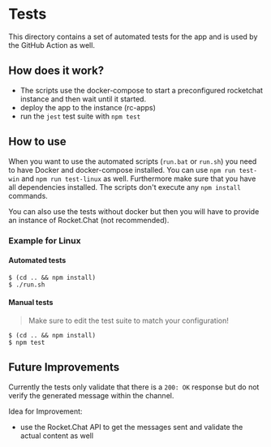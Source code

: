 
# Tests

This directory contains a set of automated tests for the app and is used by the GitHub Action as well.

## How does it work?

- The scripts use the docker-compose to start a preconfigured rocketchat instance and then wait until it started. 
- deploy the app to the instance (rc-apps)
- run the `jest` test suite with `npm test`

## How to use

When you want to use the automated scripts (`run.bat` or `run.sh`) you need to have Docker and docker-compose installed. 
You can use `npm run test-win` and `npm run test-linux` as well.
Furthermore make sure that you have all dependencies installed. The scripts don't execute any `npm install` commands.

You can also use the tests without docker but then you will have to provide an instance of Rocket.Chat (not recommended).

### Example for Linux

#### Automated tests

```
$ (cd .. && npm install)
$ ./run.sh
```

#### Manual tests

> Make sure to edit the test suite to match your configuration!

```
$ (cd .. && npm install)
$ npm test
```

## Future Improvements

Currently the tests only validate that there is a `200: OK` response but do not verify the generated message within the channel.

Idea for Improvement:

- use the Rocket.Chat API to get the messages sent and validate the actual content as well
